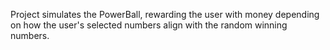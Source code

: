 Project simulates the PowerBall, rewarding the user with money depending on how the user's selected numbers align with the random winning numbers.
